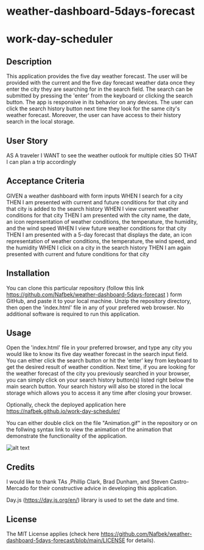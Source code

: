 # weather-dashboard-5days-forecast

# work-day-scheduler

## Description

This application provides the five day weather forecast. The user will be provided with the current and the five day forecast weather data once they enter the city they are searching for in the search field. The search can be submitted by pressing the 'enter' from the keyboard or clicking the search button. The app is responsive in its behavior on any devices. The user can click the search history button next time they look for the same city's weather forecast. Moreover, the user can have access to their history search in the local storage.


## User Story

AS A traveler
I WANT to see the weather outlook for multiple cities
SO THAT I can plan a trip accordingly


## Acceptance Criteria

GIVEN a weather dashboard with form inputs
WHEN I search for a city
THEN I am presented with current and future conditions for that city and that city is added to the search history
WHEN I view current weather conditions for that city
THEN I am presented with the city name, the date, an icon representation of weather conditions, the temperature, the humidity, and the wind speed
WHEN I view future weather conditions for that city
THEN I am presented with a 5-day forecast that displays the date, an icon representation of weather conditions, the temperature, the wind speed, and the humidity
WHEN I click on a city in the search history
THEN I am again presented with current and future conditions for that city


## Installation

You can clone this particular repository (follow this link  https://github.com/Nafbek/weather-dashboard-5days-forecast ) form GitHub, and paste it to your local machine. Unzip the repository directory, then open the 'index.html' file in any of your prefered web browser. No additional software is required to run this application.

## Usage


Open the 'index.html' file in your preferred browser, and type any city you would like to know its five day weather forecast in the search input field. You can either click the search button or hit the 'enter' key from keyboard to get the desired result of weather condition. Next time, if you are looking for the weather forecast of the city you previously searched in your browser, you can simply click on your search history button(s) listed right below the main search button. Your search history will also be stored in the local storage which allows you to access it any time after closing your browser.

 Optionally, check the deployed application here https://nafbek.github.io/work-day-scheduler/ 


You can either double click on the file "Animation.gif" in the repository or on the follwing syntax link to view the animation of the animation that demonstrate the functionality of the application.

![alt text](Animation.gif)


## Credits

I would like to thank TAs ,Phillip Clark, Brad Dunham, and Steven Castro-Mercado
 for their constructive advice in developing this application. 

Day.js (https://day.js.org/en/) library is used to set the date and time.


## License

The MIT License applies (check here https://github.com/Nafbek/weather-dashboard-5days-forecast/blob/main/LICENSE for details).




